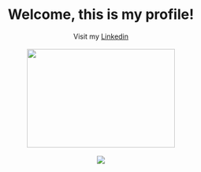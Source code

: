 <div align="center">
 <h1>Welcome, this is my profile!</h1>
 <span font-size="14px">Visit my <a href="https://www.linkedin.com/in/luiz-toquetto/">Linkedin</a></span><br/><br/>
 <img height="200" width="300" src="http://placekitten.com/200/300" />
</div>

<div align="center">
  <br/><img src="https://github-readme-stats.vercel.app/api/top-langs/?username=luiztoquetto&layout=compact&theme=onedark" />
</div>
